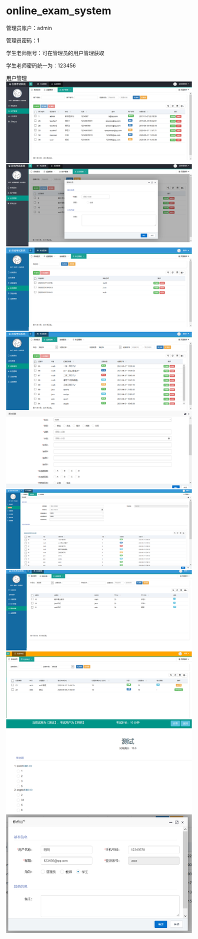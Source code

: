 # online_exam_system
<p>管理员账户：admin</p>
<p>管理员密码：1</p>
<p>学生老师账号：可在管理员的用户管理获取</p>
<p>学生老师密码统一为：123456</p>
用户管理  
<img src="https://github.com/Integration-of-2020/online_exam_system/blob/master/screenshots/1用户管理.png"/>
<img src="https://github.com/Integration-of-2020/online_exam_system/blob/master/screenshots/2公告管理.png"/>
<img src="https://github.com/Integration-of-2020/online_exam_system/blob/master/screenshots/3科目管理.png"/>
<img src="https://github.com/Integration-of-2020/online_exam_system/blob/master/screenshots/4试题管理.png"/>
<img src="https://github.com/Integration-of-2020/online_exam_system/blob/master/screenshots/5试题添加.png"/>
<img src="https://github.com/Integration-of-2020/online_exam_system/blob/master/screenshots/6试卷添加.png"/>
<img src="https://github.com/Integration-of-2020/online_exam_system/blob/master/screenshots/7成绩.png"/>
<img src="https://github.com/Integration-of-2020/online_exam_system/blob/master/screenshots/8考试.png"/>
<img src="https://github.com/Integration-of-2020/online_exam_system/blob/master/screenshots/9考试1.png"/>
<img src="https://github.com/Integration-of-2020/online_exam_system/blob/master/screenshots/10修改用户.png"/>

